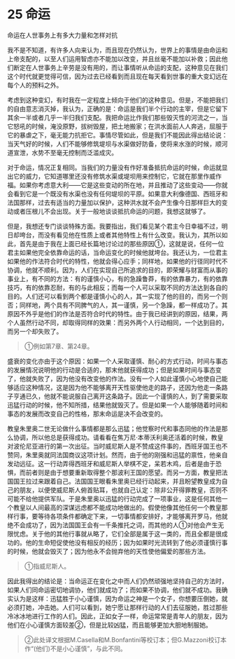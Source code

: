# 25 命运

命运在人世事务上有多大力量和怎样对抗

我不是不知道，有许多人向来认为，而且现在仍然认为，世界上的事情是由命运和上帝支配的，以至人们运用智虑亦不能加以改变，并且丝毫不能加以补救；因此他们断定在人世事务上辛劳是没有用的，而让事情听从命运的支配，这种意见在我们这个时代就更觉得可信，因为过去已经看到而且现在每天看到世事的重大变幻远在每个人的预料之外。

考虑到这种变幻，有时我在一定程度上倾向于他们的这种意见。但是，不能把我们的自由意志消灭掉，我认为，正确的是：命运是我们半个行动的主宰，但是它留下其余一半或者几乎一半归我们支配。我把命运比作我们那些毁灭性的河流之一，当它怒吼的时候，淹没原野，拔树毁屋，把土地搬家；在洪水面前人人奔逃，屈服于它的暴虐之下，毫无能力抗拒它。事情尽管如此，但是我们不能因此得出结论说：当天气好的时候，人们不能够修筑堤坝与水渠做好防备，使将来水涨的时候，顺河道宣泄，水势不至毫无控制而泛滥成灾。

对于命运，情况正复相同。当我们的力量没有作好准备抵抗命运的时候，命运就显出它的威力，它知道哪里还没有修筑水渠或堤坝用来控制它，它就在那里作威作福。如果你考虑意大利——它是这些变动的所在地，并且推动了这些变动——你就会看到它是一个既没有水渠也没有任何堤坝的平原。如果意大利像德国、西班牙和法国那样，过去有适当的力量加以保护，这种洪水就不会产生像今日那样巨大的变动或者压根儿不会出现。关于一般地谈谈抵抗命运的问题，我想这就够了。

但是，我想还专门谈谈特殊方面。我要指出，我们看见某个君主今日幸福不过，明日却垮台，而没有看见他在性质上或者其他特性上有什么改变。我认为，其所以如此，首先是由于我在上面已经长篇地讨论过的那些原因①，这就是说，任何一位君主如果他完全依靠命运的话，当命运变化的时候他就垮台。我还认为，一位君主如果他的作法符合时代的特性，他就会得心应手；同样地，如果他的行径同时代不协调，他就不顺利。因为，人们在实现自己所追求的目的，即荣耀与财富而从事的事业上，有不同的方法：有的谨慎小心，有的急躁鲁莽，有的依靠暴力，有的依靠技巧，有的依靠忍耐，有的与此相反；而每一个人可以采取不同的方法达到各自的目的。人们还可以看到两个都是谨慎小心的人，其一实现了他的目的，而另一个则否；同样地，两个具有不同脾气的人，其一谨慎，另一个急躁，都一样成功了。其原因不外乎是他们的作法是否符合时代的特性。由于我已经讲到的原因，结果，两个人虽然行动不同，却取得同样的效果：而另外两个人行动相同，一个达到目的，而另一个却失败了。

>①例如第7章、第24章。

盛衰的变化亦由于这个原因：如果一个人采取谨慎、耐心的方式行动，时间与事态的发展情况说明他的行动是合适的，那末他就获得成功；但是如果时间与事态变了，他就失败了，因为他没有改变他的作法。没有一个人如此谨慎小心地使自己能够适应这种情况，这是因为他不能够离开天性驱使他走的路子，还因为他走一条路子亨通已久，他就不能说服自己离开这条路子。因此一个谨慎的人，到了需要采取迅猛行动的时候，他不知所措，结果他就毁灭了。但是如果一个人能够随着时间和事态的发展而改变自己的性格，那末命运是决不会改变的。

教皇朱里奥二世无论做什么事情都是那么迅猛；他觉察时代和事态同他的作法是那么协调，所以他总是获得成功。请看看在焦万尼·本蒂沃利奥还活着的时候，教皇对波伦尼亚进行的第一次出征。当时威尼斯人是不赞成这件事的，西班牙国王也不赞同，朱里奥就同法国商议这项计划。然而，由于他的刚强和迅猛的禀性，他亲自发动远征。这一行动弄得西班牙和威尼斯人举棋不定，呆若木鸡，后者是由于恐惧，而前者则是由于想要重新取得整个那波利王国的愿望。而另一方面，教皇把法国国王拉过来跟着自己。法国国王眼看朱里奥已经行动起来，并且盼望教皇成为自己的朋友，以便使威尼斯人俯首贴耳，也就自己认定：除非公开得罪教皇，否则不可能不给他提供军队。于是朱里奥以迅猛的行动完成了一项事业，这是任何其他一个教皇以人间最高的深谋远虑都不能成功地做出的。假使他像其他任何一个教皇那样行事，要等待各项条件都确定下来，一切事情都安排好，才能够离开罗马，他就绝不会成功了，因为法国国王会有一千条推托之词，而其他的人①对他会产生无限忧虑。关于他的其他行事就从略了，它们全部是属于这一类的，而且全都是很成功的。他的生命短促使他没有相反的经历；因为如果时光流转到了他必须谨慎行事的时候，他就会毁灭了；因为他永不会抛弃他的天性使他偏爱的那些方法。

>①指威尼斯人。

因此我得出的结论是：当命运正在变化之中而人们仍然顽强地坚持自己的方法时，如果人们同命运密切地调协，他们就成功了；而如果不协调，他们就不成功。我确实认为是这样：迅猛胜于小心谨慎，因为命运之神是一个女子，你想要压倒她，就必须打她，冲击她。人们可以看到，她宁愿让那样行动的人们去征服她，胜过那些冷冰冰地进行工作的人们。因此，正如女子一样，命运常常是青年人的朋友，因为他们在小心谨慎方面较差②，但是比较凶猛，而且能够更加大胆地制服她。

>②此处译文根据M.Casella和M.Bonfantini等校订本；但G.Mazzoni校订本作“(他们)不是小心谨慎”，与此不同。

